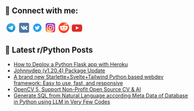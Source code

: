 ## 🔎 Connect with me:
[<img src="https://github.com/bullbesh/bullbesh/blob/main/images/Telegram.png" width="32" height="32" />](https://t.me/bullbesh)
[<img src="https://github.com/bullbesh/bullbesh/blob/main/images/VK.png" width="32" height="32" />](https://vk.com/bullbesh)
[<img src="https://github.com/bullbesh/bullbesh/blob/main/images/Twitter.png" width="32" height="32" />](https://twitter.com/bullbesh1)
[<img src="https://github.com/bullbesh/bullbesh/blob/main/images/Instagram.png" width="32" height="32" />](https://www.instagram.com/bullbesh)
[<img src="https://github.com/bullbesh/bullbesh/blob/main/images/Reddit.png" width="32" height="32" />](https://www.reddit.com/user/bullbesh)
[<img src="https://github.com/bullbesh/bullbesh/blob/main/images/YouTube.png" width="32" height="32" />](https://www.youtube.com/channel/UCtfjRs6uzgq5mfm8S06WTcg)

## 📕 Latest r/Python Posts
<!-- BLOG-POST-LIST:START -->
- [How to Deploy a Python Flask app with Heroku](https://www.reddit.com/r/Python/comments/18c5oe0/how_to_deploy_a_python_flask_app_with_heroku/)
- [Johnnydep &lpar;v1.20.4&rpar; Package Update](https://www.reddit.com/r/Python/comments/18bzixi/johnnydep_v1204_package_update/)
- [A brand new Starlette+Svelte+Tailwind Python based webdev framework: Easy to use, fast, and responsive](https://www.reddit.com/r/Python/comments/18buivv/a_brand_new_starlettesveltetailwind_python_based/)
- [OpenCV 5, Support Non-Profit Open Source CV &amp; AI](https://www.reddit.com/r/Python/comments/18brttk/opencv_5_support_nonprofit_open_source_cv_ai/)
- [Generate SQL from Natural Language according Meta Data of Database in Python using LLM in Very Few Codes](https://www.reddit.com/r/Python/comments/18brs71/generate_sql_from_natural_language_according_meta/)
<!-- BLOG-POST-LIST:END -->
